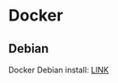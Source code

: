 # Docker

## Debian

Docker Debian install: [LINK](https://docs.docker.com/engine/install/debian/#install-using-the-repository)
